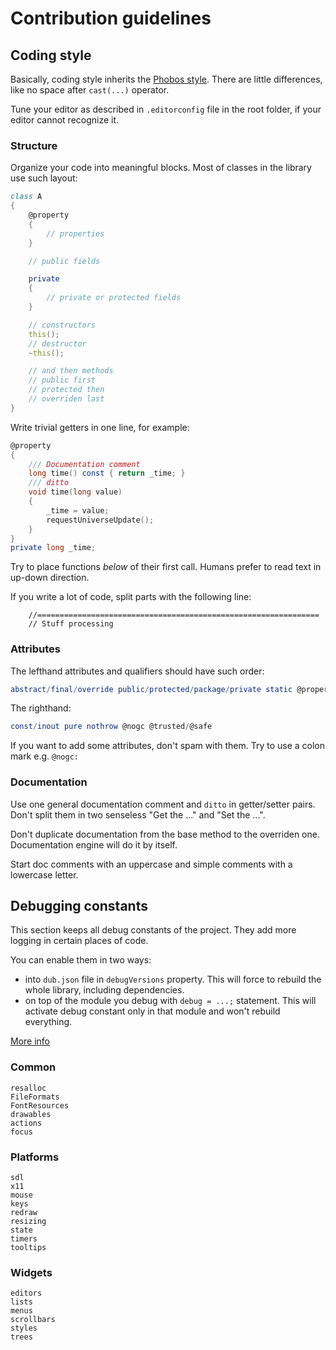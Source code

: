 # Contribution guidelines

## Coding style

Basically, coding style inherits the [Phobos style](https://dlang.org/dstyle.html).
There are little differences, like no space after `cast(...)` operator.

Tune your editor as described in `.editorconfig` file in the root folder, if your editor cannot recognize it.

### Structure

Organize your code into meaningful blocks. Most of classes in the library use such layout:
```D
class A
{
    @property
    {
        // properties
    }

    // public fields

    private
    {
        // private or protected fields
    }

    // constructors
    this();
    // destructor
    ~this();

    // and then methods
    // public first
    // protected then
    // overriden last
}
```

Write trivial getters in one line, for example:
```D
@property
{
    /// Documentation comment
    long time() const { return _time; }
    /// ditto
    void time(long value)
    {
        _time = value;
        requestUniverseUpdate();
    }
}
private long _time;
```

Try to place functions *below* of their first call. Humans prefer to read text in up-down direction.

If you write a lot of code, split parts with the following line:

```
    //===============================================================
    // Stuff processing
```

### Attributes

The lefthand attributes and qualifiers should have such order:
```D
abstract/final/override public/protected/package/private static @property
```
The righthand:
```D
const/inout pure nothrow @nogc @trusted/@safe
```

If you want to add some attributes, don't spam with them. Try to use a colon mark e.g. `@nogc:`

### Documentation

Use one general documentation comment and `ditto` in getter/setter pairs.
Don't split them in two senseless "Get the ..." and "Set the ...".

Don't duplicate documentation from the base method to the overriden one. Documentation engine will do it by itself.

Start doc comments with an uppercase and simple comments with a lowercase letter.

## Debugging constants

This section keeps all debug constants of the project.
They add more logging in certain places of code.

You can enable them in two ways:

* into `dub.json` file in `debugVersions` property.
This will force to rebuild the whole library, including dependencies.
* on top of the module you debug with `debug = ...;` statement.
This will activate debug constant only in that module and won't rebuild everything.

[More info](https://dlang.org/spec/version.html#debug_specification)

### Common
```
resalloc
FileFormats
FontResources
drawables
actions
focus
```

### Platforms
```
sdl
x11
mouse
keys
redraw
resizing
state
timers
tooltips
```

### Widgets
```
editors
lists
menus
scrollbars
styles
trees
```
